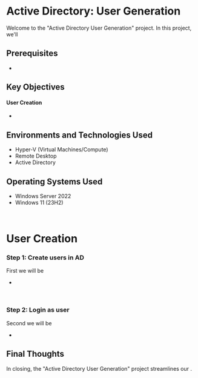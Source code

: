 <h1> Active Directory: User Generation </h1>


<p>Welcome to the "Active Directory User Generation" project. In this project, we'll  </p>

<h2>Prerequisites</h2>

- <a> </a>

<h2>Key Objectives</h2>

<h4>User Creation</h4>

-  

<h2>Environments and Technologies Used</h2>

- Hyper-V (Virtual Machines/Compute)
- Remote Desktop
- Active Directory

<h2>Operating Systems Used </h2>

- Windows Server 2022
- Windows 11 (23H2)


<br>



<h1>User Creation</h1>

<h3>Step 1: Create users in AD</h3>
<p>First we will be  </p>

- 

<br>


<h3>Step 2: Login as user </h3>
<p>Second we will be  </p>

- 


<h2> Final Thoughts </h2>

<p> In closing, the "Active Directory User Generation" project streamlines our  .</p>
